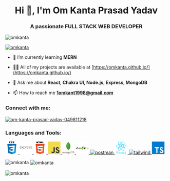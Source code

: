 <h1 align="center">Hi 👋, I'm Om Kanta Prasad Yadav</h1>
<h3 align="center">A passionate FULL STACK WEB DEVELOPER</h3>


<p align="left"> <img src="https://komarev.com/ghpvc/?username=omkanta&label=Profile%20views&color=0e75b6&style=flat" alt="omkanta" /> </p>

<p align="left"> <a href="https://github.com/ryo-ma/github-profile-trophy"><img src="https://github-profile-trophy.vercel.app/?username=omkanta" alt="omkanta" /></a> </p>

- 🌱 I’m currently learning **MERN**

- 👨‍💻 All of my projects are available at [https://omkanta.github.io/](https://omkanta.github.io/)

- 💬 Ask me about **React, Chakra UI, Node.js, Express, MongoDB**

- 📫 How to reach me **1omkant1998@gmail.com**

<h3 align="left">Connect with me:</h3>
<p align="left">
<a href="https://linkedin.com/in/om-kanta-prasad-yadav-049811218" target="blank"><img align="center" src="https://raw.githubusercontent.com/rahuldkjain/github-profile-readme-generator/master/src/images/icons/Social/linked-in-alt.svg" alt="om-kanta-prasad-yadav-049811218" height="30" width="40" /></a>
</p>

<h3 align="left">Languages and Tools:</h3>
<p align="left"> <a href="https://www.w3schools.com/css/" target="_blank" rel="noreferrer"> <img src="https://raw.githubusercontent.com/devicons/devicon/master/icons/css3/css3-original-wordmark.svg" alt="css3" width="40" height="40"/> </a> <a href="https://expressjs.com" target="_blank" rel="noreferrer"> <img src="https://raw.githubusercontent.com/devicons/devicon/master/icons/express/express-original-wordmark.svg" alt="express" width="40" height="40"/> </a> <a href="https://www.w3.org/html/" target="_blank" rel="noreferrer"> <img src="https://raw.githubusercontent.com/devicons/devicon/master/icons/html5/html5-original-wordmark.svg" alt="html5" width="40" height="40"/> </a> <a href="https://developer.mozilla.org/en-US/docs/Web/JavaScript" target="_blank" rel="noreferrer"> <img src="https://raw.githubusercontent.com/devicons/devicon/master/icons/javascript/javascript-original.svg" alt="javascript" width="40" height="40"/> </a> <a href="https://www.mongodb.com/" target="_blank" rel="noreferrer"> <img src="https://raw.githubusercontent.com/devicons/devicon/master/icons/mongodb/mongodb-original-wordmark.svg" alt="mongodb" width="40" height="40"/> </a> <a href="https://nodejs.org" target="_blank" rel="noreferrer"> <img src="https://raw.githubusercontent.com/devicons/devicon/master/icons/nodejs/nodejs-original-wordmark.svg" alt="nodejs" width="40" height="40"/> </a> <a href="https://postman.com" target="_blank" rel="noreferrer"> <img src="https://www.vectorlogo.zone/logos/getpostman/getpostman-icon.svg" alt="postman" width="40" height="40"/> </a> <a href="https://reactjs.org/" target="_blank" rel="noreferrer"> <img src="https://raw.githubusercontent.com/devicons/devicon/master/icons/react/react-original-wordmark.svg" alt="react" width="40" height="40"/> </a> <a href="https://tailwindcss.com/" target="_blank" rel="noreferrer"> <img src="https://www.vectorlogo.zone/logos/tailwindcss/tailwindcss-icon.svg" alt="tailwind" width="40" height="40"/> </a> <a href="https://www.typescriptlang.org/" target="_blank" rel="noreferrer"> <img src="https://raw.githubusercontent.com/devicons/devicon/master/icons/typescript/typescript-original.svg" alt="typescript" width="40" height="40"/> </a> </p>

<p><img align="left" src="https://github-readme-stats.vercel.app/api/top-langs?username=omkanta&show_icons=true&locale=en&layout=compact" alt="omkanta" /></p>

<p>&nbsp;<img align="center" src="https://github-readme-stats.vercel.app/api?username=omkanta&show_icons=true&locale=en" alt="omkanta" /></p>

<p><img align="center" src="https://github-readme-streak-stats.herokuapp.com/?user=omkanta&" alt="omkanta" /></p>



